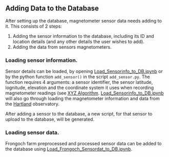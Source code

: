 ## Adding Data to the Database

After setting up the database, magnetometer sensor data needs adding to it. This consists of 2 steps:
1. Adding the sensor information to the database, including its ID and location details (and any other details the user wishes to add).
2. Adding the data from sensors magnetometers.

### Loading sensor information.

Sensor details can be loaded, by opening [Load_Sensorinfo_to_DB.ipynb](Load_Sensorinfo_to_DB.ipynb) or by the python function `add_sensor()` in the script `add_sensor.py`. The function requires 4 arguments: a sensor identifier, the sensor latitude, lognitude, elevation and the coordinate system it uses when recording magnetometer readings (see [XYZ Algorithm](https://github.com/usgs/geomag-algorithms/blob/master/docs/algorithms/XYZ.md). [Load_Sensorinfo_to_DB.ipynb](Load_Sensorinfo_to_DB.ipynb) will also go through loading the magnetometer information and data from the [Hartland](http://geomag.bgs.ac.uk/operations/hartland.html) observatory.

After adding a sensor to the database, a new script, for that sensor to upload to the database, will be generated.

### Loading sensor data.

Frongoch farm preprocessed and processed sensor data can be added to the database using [Load_Frongoch_Sensordat_to_DB.ipynb](Load_Frongoch_Sensordat_to_DB.ipynb).
